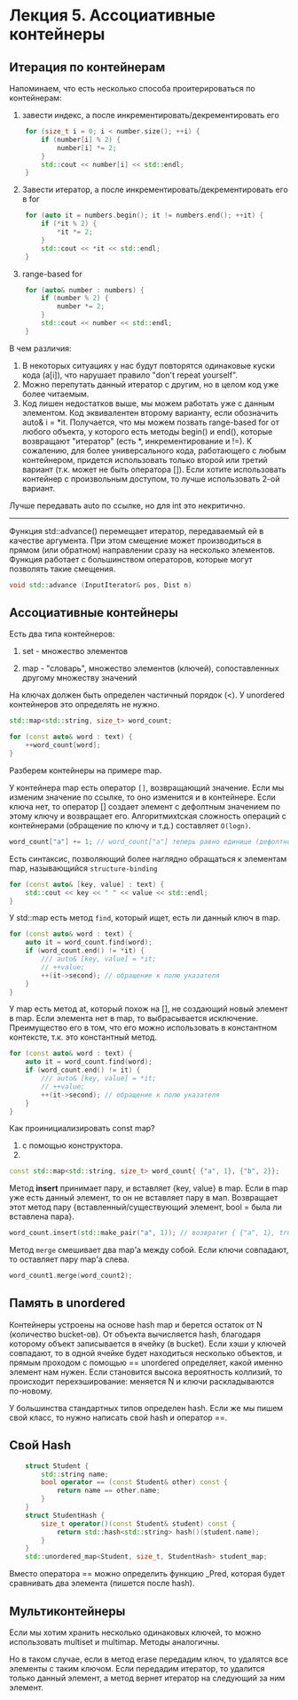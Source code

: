 # Лекция 5. Ассоциативные контейнеры

## Итерация по контейнерам

Напоминаем, что есть несколько способа проитерироваться по контейнерам:
1) завести индекс, а после инкрементировать/декрементировать его
```c++ 
    for (size_t i = 0; i < number.size(); ++i) {
        if (number[i] % 2) {
            number[i] *= 2;
        }
        std::cout << number[i] << std::endl;
    }
```
2) Завести итератор, а после инкрементировать/декрементировать его в for
```c++
    for (auto it = numbers.begin(); it != numbers.end(); ++it) {
        if (*it % 2) {
            *it *= 2;
        }
        std::cout << *it << std::endl;
    }
```
3) range-based for
```c++
    for (auto& number : numbers) {
        if (number % 2) {
            number *= 2;
        }
        std::cout << number << std::endl;
    }
```
В чем различия: 
1) В некоторых ситуациях  у нас будут повторятся одинаковые куски кода (a[i]), что нарушает правило "don't repeat yourself".
2) Можно перепутать данный итератор с другим, но в целом код уже более читаемым.
3) Код лишен недостатков выше, мы можем работать уже с данным элементом. Код эквивалентен второму варианту, если обозначить auto& i = *it. Получается, что мы можем позвать range-based for от любого объекта, у которого есть методы begin() и end(), которые возвращают "итератор" (есть *, инкрементирование и !=).
К сожалению, для более универсального кода, работающего с любым контейнером, придется использовать только второй или третий вариант (т.к. может не быть оператора []).
 Если хотите использовать контейнер с произвольным доступом, то лучше использовать 2-ой вариант.

Лучше передавать auto по ссылке, но для int это некритично. 

---

Функция std::advance() перемещает итератор, передаваемый ей в качестве аргумента. При этом смещение может производиться в прямом (или обратном) направлении сразу на несколько элементов. Функция работает с большинством операторов, которые могут позволять такие смещения.

```c++
void std::advance (InputIterator& pos, Dist n)
```


## Ассоциативные контейнеры

Есть два типа контейнеров:

1) set - множество элементов

2) map - "словарь", множество элементов (ключей), сопоставленных другому множеству значений

На ключах должен быть определен частичный порядок (<). У unordered контейнеров это определять не нужно.

```c++
std::map<std::string, size_t> word_count;

for (const auto& word : text) {
    ++word_count[word];
}
```
Разберем контейнеры на примере map.

У контейнера map есть оператор `[]`, возвращающий значение. Если мы изменим значение по ссылке, то оно изменится и в контейнере.
Если ключа нет, то оператор [] создает элемент с дефолтным значением  по этому ключу и возвращает его.
Алгоритмиxtcкая сложность операций с контейнерами (обращение по ключу и т.д.) составляет `O(logn)`.

```c++
word_count["a"] += 1; // word_count["a"] теперь равно единице (дефолтное значение - 0)
```
Есть синтаксис, позволяющий более наглядно обращаться к элементам map, называющийся `structure-binding`

```c++
for (const auto& [key, value] : text) {
    std::cout << key << " " << value << std::endl;
}
```

У std::map есть метод `find`, который ищет, есть ли данный ключ в map. 

```c++
for (const auto& word : text) {
    auto it = word_count.find(word);
    if (word_count.end() != *it) {
        /// auto& [key, value] = *it;
        // ++value;
        ++(it->second); // обращение к полю указателя
    }
}
```
У map есть метод at, который похож на [], не создающий новый элемент в map.  Если элемента нет в map, то выбрасывается исключение. Преимущество его в том, что его можно использовать в константном контексте, т.к. это константный метод. 

```c++
for (const auto& word : text) {
    auto it = word_count.find(word);
    if (word_count.end() != it) {
        /// auto& [key, value] = *it;
        // ++value;
        ++(it->second); // обращение к полю указателя
    }
}
```

Как проинициализировать const map?
1) с помощью конструктора.
2)
```c++
const std::map<std::string, size_t> word_count{ {"a", 1}, {"b", 2}};
```
Метод **insert** принимает пару, и вставляет {key, value} в map. Если в map уже есть данный элемент, то он не вставляет пару в мап. Возвращает этот метод пару {вставленный/существующий элемент, bool = была ли вставлена пара}.

```c++
word_count.insert(std::make_pair("a", 1)); // возвратит { {"a", 1}, true}, если в word_count не было такого ключа
```
 Метод `merge` смешивает два map'а между собой. Если ключи совпадают, то оставляет пару map'а слева.
```c++
word_count1.merge(word_count2); 
```
## Память в unordered

Контейнеры устроены на основе hash map и берется остаток от N (количество bucket-ов). От объекта вычисляется hash, благодаря которому объект записывается в ячейку (в bucket). Если хэши у ключей совпадают, то в одной ячейке будет находиться несколько объектов, и прямым проходом с помощью == unordered определяет, какой именно элемент нам нужен. 
Если становится высока вероятность коллизий, то происходит перехэширование: меняется N и ключи раскладываются по-новому. 

У большинства стандартных типов определен hash. Если же мы пишем свой класс, то нужно написать свой hash и оператор ==.

## Свой Hash

```c++
    struct Student {
        std::string name;
        bool operator == (const Student& other) const {
            return name == other.name;
        }
    }
    struct StudentHash {
        size_t operator()(const Student& student) const {
            return std::hash<std::string> hash()(student.name);
        }
    }
    std::unordered_map<Student, size_t, StudentHash> student_map;
```
Вместо оператора == можно определить функцию _Pred, которая будет сравнивать два элемента (пишется после hash).

## Мультиконтейнеры

Если мы хотим хранить несколько одинаковых ключей, то можно использовать multiset и multimap. Методы аналогичны.

Но в таком случае, если в метод erase передадим ключ, то удалятся все элементы с таким ключом. Если передадим итератор, то удалится только данный элемент, а метод вернет итератор на следующий за ним элемент.
